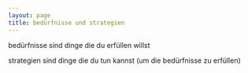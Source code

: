 ```yaml
---
layout: page
title: bedürfnisse und strategien
---
```


bedürfnisse sind dinge die du erfüllen willst

strategien sind dinge die du tun kannst (um die bedürfnisse zu erfüllen)
